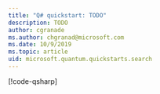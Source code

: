 ```yaml
---
title: "Q# quickstart: TODO"
description: TODO
author: cgranade
ms.author: chgranad@microsoft.com
ms.date: 10/9/2019
ms.topic: article
uid: microsoft.quantum.quickstarts.search
---
```


[!code-qsharp[](~/samples/algorithms/simple-grover/SimpleGrover.qs?highlight=2,5)]


